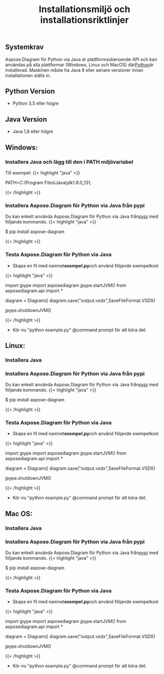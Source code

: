 ﻿---
title: Installationsmiljö och installationsriktlinjer
type: docs
weight: 20
url: /sv/python-java/setup-environment-and-installation-guidelines/
aliases: [/java/aspose-diagram-for-python-via-java-system-requirements/, /pythonjava/system-requirements/]
keywords: python, visio, instal
description: ställ in Aspose.Diagram för Python via Java och installationsriktlinjer
---
## **Systemkrav**
 Aspose.Diagram för Python via Java är plattformsoberoende API och kan användas på alla plattformar (Windows, Linux och MacOS) där[Python](https://www.python.org/downloads/)är installerad. Maskinen måste ha Java 8 eller senare versioner innan installationen ställs in.

## **Python Version**
- Python 3,5 eller högre
## **Java Version**
- Java 1,8 eller högre

## **Windows:**
### **Installera Java och lägg till den i PATH miljövariabel**
Till exempel:
{{< highlight "java" >}}

PATH=C:\Program Files\Java\jdk1.8.0_131;

{{< /highlight >}}
  
### **Installera Aspose.Diagram för Python via Java från pypi**
 Du kan enkelt använda Aspose.Diagram för Python via Java från[pypi](https://pypi.org/project/aspose-diagram/) med följande kommando.
{{< highlight "java" >}}

 $ pip install aspose-diagram

{{< /highlight >}}

### **Testa Aspose.Diagram för Python via Java**
-  Skapa en fil med namnet**exempel.py**och använd följande exempelkod:

{{< highlight "java" >}}

import jpype
import asposediagram
jpype.startJVM()
from asposediagram.api import *

diagram = Diagram()
diagram.save("output.vsdx",SaveFileFormat.VSDX)

jpype.shutdownJVM()

{{< /highlight >}}

- Kör nu "python example.py" @command prompt för att köra det.

## **Linux:**
### **Installera Java**
  
### **Installera Aspose.Diagram för Python via Java från pypi**
 Du kan enkelt använda Aspose.Diagram för Python via Java från[pypi](https://pypi.org/project/aspose-diagram/) med följande kommando.
{{< highlight "java" >}}

 $ pip install aspose-diagram

{{< /highlight >}}

### **Testa Aspose.Diagram för Python via Java**
-  Skapa en fil med namnet**exempel.py**och använd följande exempelkod:

{{< highlight "java" >}}

import jpype
import asposediagram
jpype.startJVM()
from asposediagram.api import *

diagram = Diagram()
diagram.save("output.vsdx",SaveFileFormat.VSDX)

jpype.shutdownJVM()

{{< /highlight >}}

- Kör nu "python example.py" @command prompt för att köra det.

## **Mac OS:**
### **Installera Java**
  
### **Installera Aspose.Diagram för Python via Java från pypi**
 Du kan enkelt använda Aspose.Diagram för Python via Java från[pypi](https://pypi.org/project/aspose-diagram/) med följande kommando.
{{< highlight "java" >}}

 $ pip install aspose-diagram

{{< /highlight >}}

### **Testa Aspose.Diagram för Python via Java**
-  Skapa en fil med namnet**exempel.py**och använd följande exempelkod:

{{< highlight "java" >}}

import jpype
import asposediagram
jpype.startJVM()
from asposediagram.api import *

diagram = Diagram()
diagram.save("output.vsdx",SaveFileFormat.VSDX)

jpype.shutdownJVM()

{{< /highlight >}}

- Kör nu "python example.py" @command prompt för att köra det.

